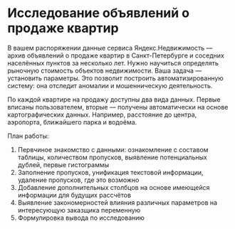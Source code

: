 # Исследование объявлений о продаже квартир

В вашем распоряжении данные сервиса Яндекс.Недвижимость — архив объявлений о продаже квартир в Санкт-Петербурге и соседних населённых пунктов за несколько лет. Нужно научиться определять рыночную стоимость объектов недвижимости. Ваша задача — установить параметры. Это позволит построить автоматизированную систему: она отследит аномалии и мошенническую деятельность.

По каждой квартире на продажу доступны два вида данных. Первые вписаны пользователем, вторые — получены автоматически на основе картографических данных. Например, расстояние до центра, аэропорта, ближайшего парка и водоёма.

План работы:
1. Первчиное знакомство с данными: ознакомление с составом таблицы, количеством пропусков, выявление потенциальных дублей, первые гистограммы
2. Заполнение пропусков, унификация текстовой информации, удаление пропусков, где это возможно
3. Добавление дополнительных столбцов на основе имеющейся информации для будущих рассчётов
4. Выявление закономерностей влияния различных параметров на интересующую заказщика переменную
5. Формулировка вывода по исследованию
